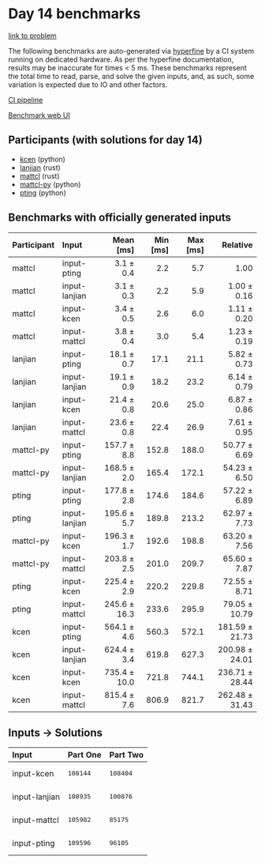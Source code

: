 # Day 14 benchmarks

[link to problem](https://adventofcode.com/2023/day/14)

The following benchmarks are auto-generated via
[hyperfine](https://github.com/sharkdp/hyperfine) by a CI system running on
dedicated hardware. As per the hyperfine documentation, results may be
inaccurate for times < 5 ms. These benchmarks represent the total time to read,
parse, and solve the given inputs, and, as such, some variation is expected due
to IO and other factors.

[CI pipeline](http://ci.papercode.net:8080/teams/main/pipelines/aoc2023)

[Benchmark web UI](https://aoc.ancalagon.black)


## Participants (with solutions for day 14)

- [kcen](https://github.com/kcen/aoc2023) (python)
- [lanjian](https://github.com/lanjian/aoc-2023) (rust)
- [mattcl](https://github.com/mattcl/aoc2023) (rust)
- [mattcl-py](https://github.com/mattcl/aoc2023-py) (python)
- [pting](https://github.com/pting/aoc2023) (python)


## Benchmarks with officially generated inputs

| Participant | Input | Mean [ms] | Min [ms] | Max [ms] | Relative |
|:---|:---|---:|---:|---:|---:|
| mattcl | input-pting | 3.1 ± 0.4 | 2.2 | 5.7 | 1.00 |
| mattcl | input-lanjian | 3.1 ± 0.3 | 2.2 | 5.9 | 1.00 ± 0.16 |
| mattcl | input-kcen | 3.4 ± 0.5 | 2.6 | 6.0 | 1.11 ± 0.20 |
| mattcl | input-mattcl | 3.8 ± 0.4 | 3.0 | 5.4 | 1.23 ± 0.19 |
| lanjian | input-pting | 18.1 ± 0.7 | 17.1 | 21.1 | 5.82 ± 0.73 |
| lanjian | input-lanjian | 19.1 ± 0.9 | 18.2 | 23.2 | 6.14 ± 0.79 |
| lanjian | input-kcen | 21.4 ± 0.8 | 20.6 | 25.0 | 6.87 ± 0.86 |
| lanjian | input-mattcl | 23.6 ± 0.8 | 22.4 | 26.9 | 7.61 ± 0.95 |
| mattcl-py | input-pting | 157.7 ± 8.8 | 152.8 | 188.0 | 50.77 ± 6.69 |
| mattcl-py | input-lanjian | 168.5 ± 2.0 | 165.4 | 172.1 | 54.23 ± 6.50 |
| pting | input-pting | 177.8 ± 2.8 | 174.6 | 184.6 | 57.22 ± 6.89 |
| pting | input-lanjian | 195.6 ± 5.7 | 189.8 | 213.2 | 62.97 ± 7.73 |
| mattcl-py | input-kcen | 196.3 ± 1.7 | 192.6 | 198.8 | 63.20 ± 7.56 |
| mattcl-py | input-mattcl | 203.8 ± 2.5 | 201.0 | 209.7 | 65.60 ± 7.87 |
| pting | input-kcen | 225.4 ± 2.9 | 220.2 | 229.8 | 72.55 ± 8.71 |
| pting | input-mattcl | 245.6 ± 16.3 | 233.6 | 295.9 | 79.05 ± 10.79 |
| kcen | input-pting | 564.1 ± 4.6 | 560.3 | 572.1 | 181.59 ± 21.73 |
| kcen | input-lanjian | 624.4 ± 3.4 | 619.8 | 627.3 | 200.98 ± 24.01 |
| kcen | input-kcen | 735.4 ± 10.0 | 721.8 | 744.1 | 236.71 ± 28.44 |
| kcen | input-mattcl | 815.4 ± 7.6 | 806.9 | 821.7 | 262.48 ± 31.43 |


## Inputs -> Solutions

| Input | Part One | Part Two |
|:---|:---|:---|
|input-kcen|<pre>108144</pre>|<pre>108404</pre>|
|input-lanjian|<pre>108935</pre>|<pre>100876</pre>|
|input-mattcl|<pre>105982</pre>|<pre>85175</pre>|
|input-pting|<pre>109596</pre>|<pre>96105</pre>|